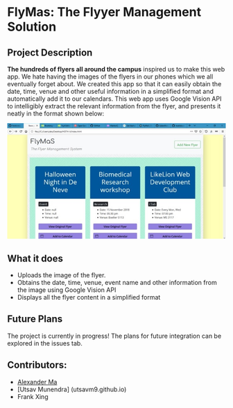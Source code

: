 # FlyMas: The Flyyer Management Solution

## Project Description
__The hundreds of flyers all around the campus__ inspired us to make this web app. We hate having the images of the flyers in our phones which we all eventually forget about. We created this app so that it can easily obtain the date, time, venue and other useful information in a simplified format and automatically add it to our calendars. This web app uses Google Vision API to intelligibly extract the relevant information from the flyer, and presents it neatly in the format shown below:

![Screenshot of FlyMas](https://raw.githubusercontent.com/alexzma/FlyMaS/master/sampleImg.jpg)

## What it does
* Uploads the image of the flyer.
* Obtains the date, time, venue, event name and other information from the image using Google Vision API
* Displays all the flyer content in a simplified format


## Future Plans
The project is currently in progress! The plans for future integration can be explored in the issues tab.

## Contributors:
* [Alexander Ma](https://github.com/alexzma)
* [Utsav Munendra] (utsavm9.github.io)
* Frank Xing
